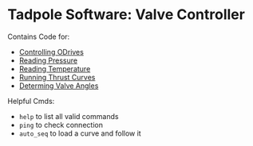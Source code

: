 # Tadpole Software: Valve Controller

Contains Code for:
 - [Controlling ODrives](controller/lib/odrive/)
 - [Reading Pressure](controller/lib/pressure/)
 - [Reading Temperature](controller/lib/thermocouple/)
 - [Running Thrust Curves](controller/lib/odrive/Driver.cpp)
 - [Determing Valve Angles](controller/lib/valve_controller/)

Helpful Cmds:
 - `help` to list all valid commands
 - `ping` to check connection
 - `auto_seq` to load a curve and follow it